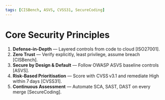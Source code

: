 ```yaml
---
tags: [CISBench, ASVS, CVSS31, SecureCoding]
---
```

# Core Security Principles

1. **Defense‑in‑Depth** — Layered controls from code to cloud [ISO27001].
2. **Zero Trust** — Verify explicitly, least privilege, assume breach [CISBench].
3. **Secure by Design & Default** — Follow OWASP ASVS baseline controls [ASVS].
4. **Risk‑Based Prioritisation** — Score with CVSS v3.1 and remediate High within 7 days [CVSS31].
5. **Continuous Assessment** — Automate SCA, SAST, DAST on every merge [SecureCoding].
